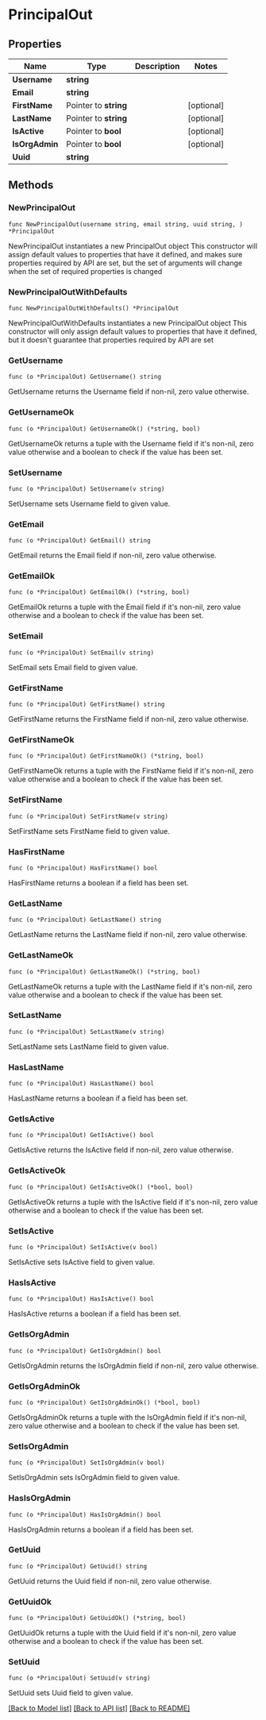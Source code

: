 # PrincipalOut

## Properties

Name | Type | Description | Notes
------------ | ------------- | ------------- | -------------
**Username** | **string** |  | 
**Email** | **string** |  | 
**FirstName** | Pointer to **string** |  | [optional] 
**LastName** | Pointer to **string** |  | [optional] 
**IsActive** | Pointer to **bool** |  | [optional] 
**IsOrgAdmin** | Pointer to **bool** |  | [optional] 
**Uuid** | **string** |  | 

## Methods

### NewPrincipalOut

`func NewPrincipalOut(username string, email string, uuid string, ) *PrincipalOut`

NewPrincipalOut instantiates a new PrincipalOut object
This constructor will assign default values to properties that have it defined,
and makes sure properties required by API are set, but the set of arguments
will change when the set of required properties is changed

### NewPrincipalOutWithDefaults

`func NewPrincipalOutWithDefaults() *PrincipalOut`

NewPrincipalOutWithDefaults instantiates a new PrincipalOut object
This constructor will only assign default values to properties that have it defined,
but it doesn't guarantee that properties required by API are set

### GetUsername

`func (o *PrincipalOut) GetUsername() string`

GetUsername returns the Username field if non-nil, zero value otherwise.

### GetUsernameOk

`func (o *PrincipalOut) GetUsernameOk() (*string, bool)`

GetUsernameOk returns a tuple with the Username field if it's non-nil, zero value otherwise
and a boolean to check if the value has been set.

### SetUsername

`func (o *PrincipalOut) SetUsername(v string)`

SetUsername sets Username field to given value.


### GetEmail

`func (o *PrincipalOut) GetEmail() string`

GetEmail returns the Email field if non-nil, zero value otherwise.

### GetEmailOk

`func (o *PrincipalOut) GetEmailOk() (*string, bool)`

GetEmailOk returns a tuple with the Email field if it's non-nil, zero value otherwise
and a boolean to check if the value has been set.

### SetEmail

`func (o *PrincipalOut) SetEmail(v string)`

SetEmail sets Email field to given value.


### GetFirstName

`func (o *PrincipalOut) GetFirstName() string`

GetFirstName returns the FirstName field if non-nil, zero value otherwise.

### GetFirstNameOk

`func (o *PrincipalOut) GetFirstNameOk() (*string, bool)`

GetFirstNameOk returns a tuple with the FirstName field if it's non-nil, zero value otherwise
and a boolean to check if the value has been set.

### SetFirstName

`func (o *PrincipalOut) SetFirstName(v string)`

SetFirstName sets FirstName field to given value.

### HasFirstName

`func (o *PrincipalOut) HasFirstName() bool`

HasFirstName returns a boolean if a field has been set.

### GetLastName

`func (o *PrincipalOut) GetLastName() string`

GetLastName returns the LastName field if non-nil, zero value otherwise.

### GetLastNameOk

`func (o *PrincipalOut) GetLastNameOk() (*string, bool)`

GetLastNameOk returns a tuple with the LastName field if it's non-nil, zero value otherwise
and a boolean to check if the value has been set.

### SetLastName

`func (o *PrincipalOut) SetLastName(v string)`

SetLastName sets LastName field to given value.

### HasLastName

`func (o *PrincipalOut) HasLastName() bool`

HasLastName returns a boolean if a field has been set.

### GetIsActive

`func (o *PrincipalOut) GetIsActive() bool`

GetIsActive returns the IsActive field if non-nil, zero value otherwise.

### GetIsActiveOk

`func (o *PrincipalOut) GetIsActiveOk() (*bool, bool)`

GetIsActiveOk returns a tuple with the IsActive field if it's non-nil, zero value otherwise
and a boolean to check if the value has been set.

### SetIsActive

`func (o *PrincipalOut) SetIsActive(v bool)`

SetIsActive sets IsActive field to given value.

### HasIsActive

`func (o *PrincipalOut) HasIsActive() bool`

HasIsActive returns a boolean if a field has been set.

### GetIsOrgAdmin

`func (o *PrincipalOut) GetIsOrgAdmin() bool`

GetIsOrgAdmin returns the IsOrgAdmin field if non-nil, zero value otherwise.

### GetIsOrgAdminOk

`func (o *PrincipalOut) GetIsOrgAdminOk() (*bool, bool)`

GetIsOrgAdminOk returns a tuple with the IsOrgAdmin field if it's non-nil, zero value otherwise
and a boolean to check if the value has been set.

### SetIsOrgAdmin

`func (o *PrincipalOut) SetIsOrgAdmin(v bool)`

SetIsOrgAdmin sets IsOrgAdmin field to given value.

### HasIsOrgAdmin

`func (o *PrincipalOut) HasIsOrgAdmin() bool`

HasIsOrgAdmin returns a boolean if a field has been set.

### GetUuid

`func (o *PrincipalOut) GetUuid() string`

GetUuid returns the Uuid field if non-nil, zero value otherwise.

### GetUuidOk

`func (o *PrincipalOut) GetUuidOk() (*string, bool)`

GetUuidOk returns a tuple with the Uuid field if it's non-nil, zero value otherwise
and a boolean to check if the value has been set.

### SetUuid

`func (o *PrincipalOut) SetUuid(v string)`

SetUuid sets Uuid field to given value.



[[Back to Model list]](../README.md#documentation-for-models) [[Back to API list]](../README.md#documentation-for-api-endpoints) [[Back to README]](../README.md)


